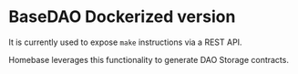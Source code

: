 # BaseDAO Dockerized version

It is currently used to expose `make` instructions via a REST API.

Homebase leverages this functionality to generate DAO Storage contracts.
